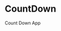 # CountDown
 Count Down App
      
             
                                                             
                                                                                   
                                                                                 
                                                                          
                                                             
                                        
                      
                   
    
 
   
